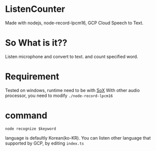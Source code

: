 # ListenCounter
Made with nodejs, node-record-lpcm16, GCP Cloud Speech to Text.

# So What is it??
Listen microphone and convert to text. and count specified word.

# Requirement
Tested on windows, runtime need to be with [SoX](https://github.com/chirlu/sox)
With other audio processor, you need to modify `./node-record-lpcm16`

# command
```
node recognize $keyword
```
language is defaultly Korean(ko-KR). You can listen other language that supported by GCP, by editing `index.ts`